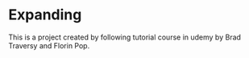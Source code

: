 # Expanding
This is a project created by following tutorial course in udemy by Brad Traversy and Florin Pop. 

